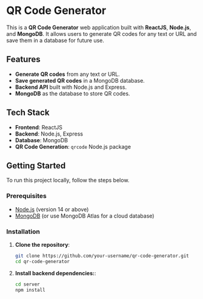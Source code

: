 # QR Code Generator

This is a **QR Code Generator** web application built with **ReactJS**, **Node.js**, and **MongoDB**. It allows users to generate QR codes for any text or URL and save them in a database for future use.

## Features

- **Generate QR codes** from any text or URL.
- **Save generated QR codes** in a MongoDB database.
- **Backend API** built with Node.js and Express.
- **MongoDB** as the database to store QR codes.

## Tech Stack

- **Frontend**: ReactJS
- **Backend**: Node.js, Express
- **Database**: MongoDB
- **QR Code Generation**: `qrcode` Node.js package

## Getting Started

To run this project locally, follow the steps below.

### Prerequisites

- [Node.js](https://nodejs.org/en/) (version 14 or above)
- [MongoDB](https://www.mongodb.com/) (or use MongoDB Atlas for a cloud database)

### Installation

1. **Clone the repository**:

   ```bash
   git clone https://github.com/your-username/qr-code-generator.git
   cd qr-code-generator

2. **Install backend dependencies:**:
    ```bash
    cd server
    npm install
